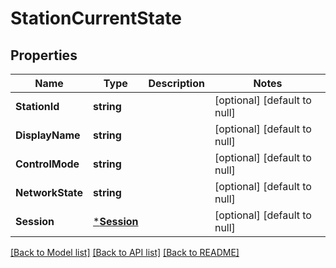 # StationCurrentState

## Properties
Name | Type | Description | Notes
------------ | ------------- | ------------- | -------------
**StationId** | **string** |  | [optional] [default to null]
**DisplayName** | **string** |  | [optional] [default to null]
**ControlMode** | **string** |  | [optional] [default to null]
**NetworkState** | **string** |  | [optional] [default to null]
**Session** | [***Session**](Session.md) |  | [optional] [default to null]

[[Back to Model list]](../README.md#documentation-for-models) [[Back to API list]](../README.md#documentation-for-api-endpoints) [[Back to README]](../README.md)


